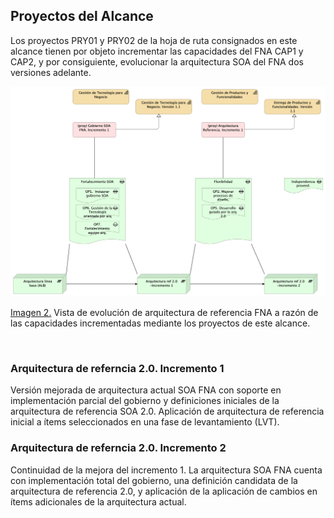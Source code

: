 ## Proyectos del Alcance
Los proyectos PRY01 y PRY02 de la hoja de ruta consignados en este alcance tienen por objeto incrementar las capacidades del FNA CAP1 y CAP2, y por consiguiente, evolucionar la arquitectura SOA del FNA dos versiones adelante.

![](images/vistaevolarquitectura.png)

[Imagen 2.]() Vista de evolución de arquitectura de referencia FNA a razón de las capacidades incrementadas mediante los proyectos de este alcance.

<br>

### Arquitectura de referncia 2.0. Incremento 1
Versión mejorada de arquitectura actual SOA FNA con soporte en implementación parcial del gobierno y definiciones iniciales de la arquitectura de referencia SOA 2.0. Aplicación de arquitectura de referencia inicial a ítems seleccionados en una fase de levantamiento (LVT).

### Arquitectura de referncia 2.0. Incremento 2
Continuidad de la mejora del incremento 1. La arquitectura SOA FNA cuenta con implementación total del gobierno, una definición candidata de la arquitectura de referencia 2.0, y aplicación de la aplicación de cambios en ítems adicionales de la arquitectura actual.

<br>

